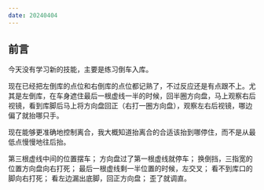 ```yaml
---
date: 20240404
---
```

## 前言

今天没有学习新的技能，主要是练习倒车入库。

现在已经把左倒库的点位和右倒库的点位都记熟了，不过反应还是有点跟不上。尤其是左倒库，在车身遮住最后一根虚线一半的时候，回半圈方向盘，马上观察右后视镜，看到库脚后马上将方向盘回正（右打一圈方向盘），观察左右后视镜，哪边偏了就抬哪只手。

现在能够更准确地控制离合，我大概知道抬离合的合适该抬到哪停住，而不是从最低点慢慢地往后抬。

第三根虚线中间的位置摆车；
方向盘过了第一根虚线就停车；
换倒挡，三指宽的位置方向盘向右打死；
最后一根虚线剩一半位置的时候，左交叉；
看不到库口的脚向右打死；
看左边漏出底脚，回正方向盘；
歪了就调直。